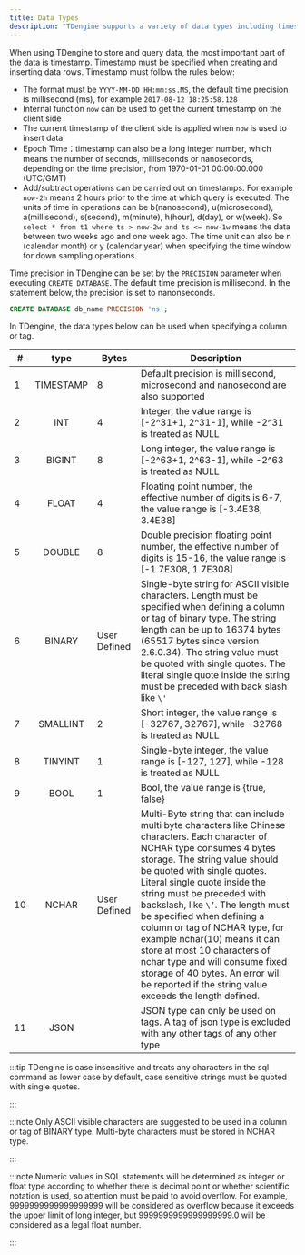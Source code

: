 ```yaml
---
title: Data Types
description: "TDengine supports a variety of data types including timestamp, float, JSON and many others."
---
```


When using TDengine to store and query data, the most important part of the data is timestamp. Timestamp must be specified when creating and inserting data rows. Timestamp must follow the rules below:

- The format must be `YYYY-MM-DD HH:mm:ss.MS`, the default time precision is millisecond (ms), for example `2017-08-12 18:25:58.128`
- Internal function `now` can be used to get the current timestamp on the client side
- The current timestamp of the client side is applied when `now` is used to insert data
- Epoch Time：timestamp can also be a long integer number, which means the number of seconds, milliseconds or nanoseconds, depending on the time precision, from 1970-01-01 00:00:00.000 (UTC/GMT)
- Add/subtract operations can be carried out on timestamps. For example `now-2h` means 2 hours prior to the time at which query is executed. The units of time in operations can be b(nanosecond), u(microsecond), a(millisecond), s(second), m(minute), h(hour), d(day), or w(week). So `select * from t1 where ts > now-2w and ts <= now-1w` means the data between two weeks ago and one week ago. The time unit can also be n (calendar month) or y (calendar year) when specifying the time window for down sampling operations.

Time precision in TDengine can be set by the `PRECISION` parameter when executing `CREATE DATABASE`. The default time precision is millisecond. In the statement below, the precision is set to nanonseconds.

```sql
CREATE DATABASE db_name PRECISION 'ns';
```

In TDengine, the data types below can be used when specifying a column or tag.

| #   | **type**  | **Bytes** | **Description** |
| --- | :-------: | --------- | ------------------------- |
| 1   | TIMESTAMP | 8         | Default precision is millisecond, microsecond and nanosecond are also supported  |
| 2   |    INT    | 4         | Integer, the value range is [-2^31+1, 2^31-1], while -2^31 is treated as NULL  |
| 3   |  BIGINT   | 8         | Long integer, the value range is [-2^63+1, 2^63-1], while -2^63 is treated as NULL |
| 4   |   FLOAT   | 4         | Floating point number, the effective number of digits is 6-7, the value range is [-3.4E38, 3.4E38]  |
| 5   |  DOUBLE   | 8         | Double precision floating point number, the effective number of digits is 15-16, the value range is [-1.7E308, 1.7E308]  |
| 6   |  BINARY   | User Defined | Single-byte string for ASCII visible characters. Length must be specified when defining a column or tag of binary type. The string length can be up to  16374 bytes (65517 bytes since version 2.6.0.34). The string value must be quoted with single quotes. The literal single quote inside the string must be preceded with back slash like `\'` |
| 7   | SMALLINT  | 2         | Short integer, the value range is [-32767, 32767], while -32768 is treated as NULL  |
| 8   |  TINYINT  | 1         | Single-byte integer, the value range is [-127, 127], while -128 is treated as NULL |
| 9   |   BOOL    | 1         | Bool, the value range is {true, false}   |
| 10  | NCHAR     | User Defined| Multi-Byte string that can include multi byte characters like Chinese characters. Each character of NCHAR type consumes 4 bytes storage. The string value should be quoted with single quotes. Literal single quote inside the string must be preceded with backslash, like `\’`. The length must be specified when defining a column or tag of NCHAR type, for example nchar(10) means it can store at most 10 characters of nchar type and will consume fixed storage of 40 bytes. An error will be reported if the string value exceeds the length defined.   |
| 11  |   JSON    |           | JSON type can only be used on tags. A tag of json type is excluded with any other tags of any other type |

:::tip
TDengine is case insensitive and treats any characters in the sql command as lower case by default, case sensitive strings must be quoted with single quotes.

:::

:::note
Only ASCII visible characters are suggested to be used in a column or tag of BINARY type. Multi-byte characters must be stored in NCHAR type.

:::

:::note
Numeric values in SQL statements will be determined as integer or float type according to whether there is decimal point or whether scientific notation is used, so attention must be paid to avoid overflow. For example, 9999999999999999999 will be considered as overflow because it exceeds the upper limit of long integer, but 9999999999999999999.0 will be considered as a legal float number.

:::
